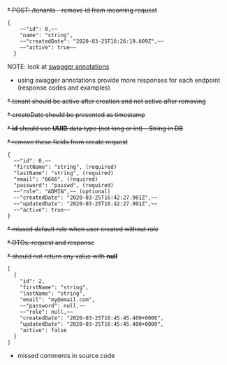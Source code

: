 ~~* POST: /tenants - remove id from incoming request~~ 
```
{
    ~~"id": 0,~~
    "name": "string",
    ~~"createdDate": "2020-03-25T16:26:19.609Z",~~
    ~~"active": true~~
  }
```
NOTE: look at [swagger annotations](https://github.com/swagger-api/swagger-core/wiki/Annotations#quick-annotation-overview)

* using swagger annotations provide more responses for each endpoint (response codes and examples)

~~* tenant should be active after creation and not active after removing~~

~~* createDate should be presented as timestamp~~

~~* **id** should use **UUID** data type (not long or int) - String in DB~~

~~* remove these fields from create request~~

```
{
  ~~"id": 0,~~
  "firstName": "string", (required)
  "lastName": "string", (required)
  "email": "6666", (required)
  "password": "passwd", (required)
  ~~"role": "ADMIN",~~ (optional)
  ~~"createdDate": "2020-03-25T16:42:27.901Z",~~
  ~~"updatedDate": "2020-03-25T16:42:27.901Z",~~
  ~~"active": true~~
}
```

~~* missed default role when user created without role~~

~~* DTOs: request and response~~

~~* should not return any value with **null**~~

```
[
  {
    "id": 2,
    "firstName": "string",
    "lastName": "string",
    "email": "my@email.com",
    ~~"password": null,~~
    ~~"role": null,~~
    "createdDate": "2020-03-25T16:45:45.400+0000",
    "updatedDate": "2020-03-25T16:45:45.400+0000",
    "active": false
  }
]
```

* missed comments in source code


